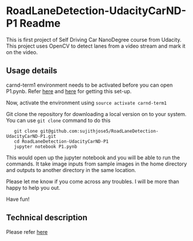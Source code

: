 # RoadLaneDetection-UdacityCarND-P1 Readme
 This is first project of Self Driving Car NanoDegree course from Udacity. This project uses OpenCV to detect lanes from a video stream and mark it on the video.
 
 ## Usage details
 carnd-term1 environment needs to be activated before you can open P1.pynb. Refer [here](https://github.com/udacity/CarND-Term1-Starter-Kit/blob/master/README.md) and [here](https://github.com/udacity/CarND-LaneLines-P1) for getting this set-up.
 
 Now, activate the environment using `source activate carnd-term1`

 
 Git clone the repository for downloading a local version on to your system. You can use `git clone` command to do this
  
  ```
     git clone git@github.com:sujithjose5/RoadLaneDetection-UdacityCarND-P1.git
     cd RoadLaneDetection-UdacityCarND-P1
     jupyter notebook P1.pynb
  ```

This would open up the jupyter notebook and you will be able to run the commands. It take image inputs from sample images in the home directory and outputs to another directory in the same location. 

Please let me know if you come across any troubles. I will be more than happy to help you out.

Have fun!

## Technical description

Please refer [here](./writeup_LaneDetection.md)
